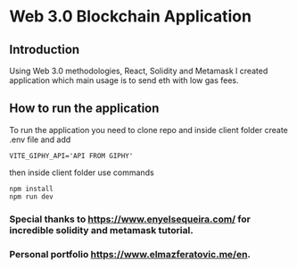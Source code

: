 #  Web 3.0 Blockchain Application

## Introduction

Using Web 3.0 methodologies, React, Solidity and Metamask l created application which main usage is to send eth with low gas fees.

## How to run the application
To run the application you need to clone repo and inside client folder create .env file and add 

```
VITE_GIPHY_API='API FROM GIPHY'
```
then inside client folder use commands

```
npm install
npm run dev
```


### Special thanks to https://www.enyelsequeira.com/ for incredible solidity and metamask tutorial.
### Personal portfolio https://www.elmazferatovic.me/en.

